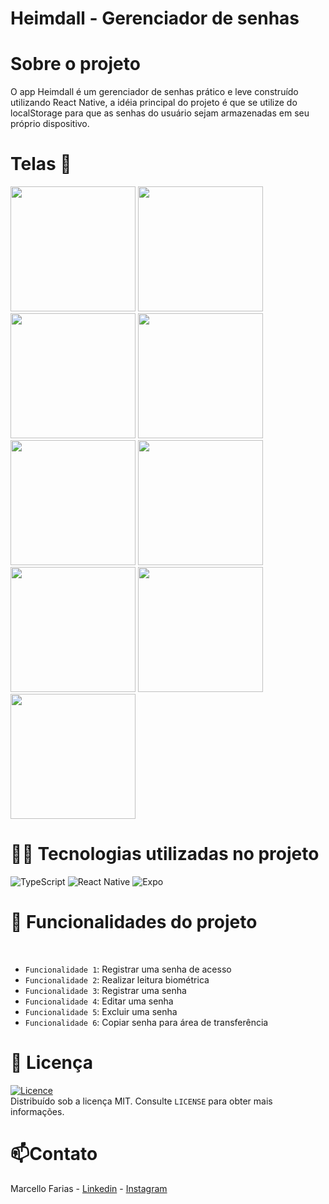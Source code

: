 # Heimdall - Gerenciador de senhas

# Sobre o projeto

O app Heimdall é um gerenciador de senhas prático e leve construído utilizando React Native, 
a idéia principal do projeto é que se utilize do localStorage para que as senhas do usuário sejam armazenadas em seu próprio dispositivo.

# Telas 📱
<img src="https://github.com/user-attachments/assets/4a3b73d6-aa5b-4e25-bc97-f2405f7ae427" width="200" />
<img src="https://github.com/user-attachments/assets/9a622531-b84e-44a4-a81e-2cfdb8ce1c80" width="200" />
<img src="https://github.com/user-attachments/assets/ef283ae3-56f2-462c-9da9-c5e763940d57" width="200" />
<img src="https://github.com/user-attachments/assets/4205ce7e-183d-4ee4-bd92-1633c0c60090" width="200" />
<img src="https://github.com/user-attachments/assets/1cdf5dce-87ec-498d-86ff-0cd0a6a7bb17" width="200" />
<img src="https://github.com/user-attachments/assets/03743ef2-5a4c-44b3-84ce-35db415ab433" width="200" />
<img src="https://github.com/user-attachments/assets/e0479d4e-06e5-4627-9937-48f27218eb11" width="200" />
<img src="https://github.com/user-attachments/assets/f3ee4b65-ee9f-49b5-9061-c499386319bb" width="200" />
<img src="https://github.com/user-attachments/assets/5a2b0d51-8c54-45b9-aa75-c4c2d48bf704" width="200" />

# 👨‍💻 Tecnologias utilizadas no projeto
![TypeScript](https://img.shields.io/badge/typescript-%23007ACC.svg?style=for-the-badge&logo=typescript&logoColor=white)
![React Native](https://img.shields.io/badge/react_native-%2320232a.svg?style=for-the-badge&logo=react&logoColor=%2361DAFB)
![Expo](https://img.shields.io/badge/expo-1C1E24?style=for-the-badge&logo=expo&logoColor=#D04A37)

# 🔨 Funcionalidades do projeto
<br>

- `Funcionalidade 1`: Registrar uma senha de acesso
- `Funcionalidade 2`: Realizar leitura biométrica
- `Funcionalidade 3`: Registrar uma senha
- `Funcionalidade 4`: Editar uma senha
- `Funcionalidade 5`: Excluir uma senha
- `Funcionalidade 6`: Copiar senha para área de transferência 

# 📜 Licença

[![Licence](https://img.shields.io/github/license/Ileriayo/markdown-badges?style=for-the-badge)](./LICENSE) <br>
Distribuído sob a licença MIT. Consulte `LICENSE` para obter mais informações.

# 📫Contato

Marcello Farias - [Linkedin](https://www.linkedin.com/in/marcello-rocha-381572231/) - [Instagram](https://www.instagram.com/cello.farias) 
